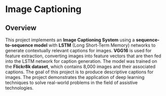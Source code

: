# Image Captioning 

## Overview

This project implements an **Image Captioning System** using a **sequence-to-sequence model** with **LSTM** (Long Short-Term Memory) networks to generate contextually relevant captions for images. **VGG16** is used for feature extraction, converting images into feature vectors that are then fed into the LSTM network for caption generation. The model was trained on the **Flickr8k dataset**, which contains 8,000 images and their associated captions. The goal of this project is to produce descriptive captions for images. The project demonstrates the application of deep learning techniques to solve real-world problems in the field of assistive technologies.


